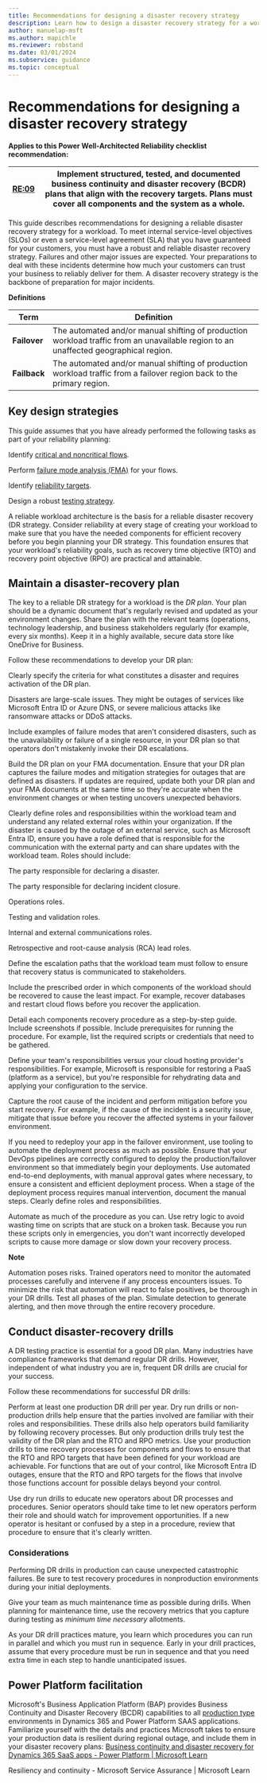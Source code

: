 ```yaml
---
title: Recommendations for designing a disaster recovery strategy
description: Learn how to design a disaster recovery strategy for a workload. 
author: manuelap-msft
ms.author: mapichle
ms.reviewer: robstand
ms.date: 03/01/2024
ms.subservice: guidance
ms.topic: conceptual
---
```


# Recommendations for designing a disaster recovery strategy

**Applies to this Power Well-Architected Reliability checklist recommendation:**

|[RE:09](checklist.md)|Implement structured, tested, and documented business continuity and disaster recovery (BCDR) plans that align with the recovery targets. Plans must cover all components and the system as a whole.   |
|---|---|

This guide describes recommendations for designing a reliable disaster recovery strategy for a workload. To meet internal service-level objectives (SLOs) or even a service-level agreement (SLA) that you have guaranteed for your customers, you must have a robust and reliable disaster recovery strategy. Failures and other major issues are expected. Your preparations to deal with these incidents determine how much your customers can trust your business to reliably deliver for them. A disaster recovery strategy is the backbone of preparation for major incidents.

**Definitions**

| **Term** | **Definition** |
|---|---|
| **Failover** | The automated and/or manual shifting of production workload traffic from an unavailable region to an unaffected geographical region. |
| **Failback** | The automated and/or manual shifting of production workload traffic from a failover region back to the primary region. |

## Key design strategies

This guide assumes that you have already performed the following tasks as part of your reliability planning:

Identify [critical and noncritical flows](/azure/well-architected/reliability/identify-flows).

Perform [failure mode analysis (FMA)](/azure/well-architected/reliability/failure-mode-analysis) for your flows.

Identify [reliability targets](/azure/well-architected/reliability/metrics).

Design a robust [testing strategy](/azure/well-architected/reliability/testing-strategy).

A reliable workload architecture is the basis for a reliable disaster recovery (DR strategy. Consider reliability at every stage of creating your workload to make sure that you have the needed components for efficient recovery before you begin planning your DR strategy. This foundation ensures that your workload's reliability goals, such as recovery time objective (RTO) and recovery point objective (RPO) are practical and attainable.

## Maintain a disaster-recovery plan

The key to a reliable DR strategy for a workload is the _DR plan_. Your plan should be a dynamic document that's regularly revised and updated as your environment changes. Share the plan with the relevant teams (operations, technology leadership, and business stakeholders regularly (for example, every six months). Keep it in a highly available, secure data store like OneDrive for Business.

Follow these recommendations to develop your DR plan:

Clearly specify the criteria for what constitutes a disaster and requires activation of the DR plan.

Disasters are large-scale issues. They might be outages of services like Microsoft Entra ID or Azure DNS, or severe malicious attacks like ransomware attacks or DDoS attacks.

Include examples of failure modes that aren't considered disasters, such as the unavailability or failure of a single resource, in your DR plan so that operators don't mistakenly invoke their DR escalations.

Build the DR plan on your FMA documentation. Ensure that your DR plan captures the failure modes and mitigation strategies for outages that are defined as disasters. If updates are required, update both your DR plan and your FMA documents at the same time so they're accurate when the environment changes or when testing uncovers unexpected behaviors.

Clearly define roles and responsibilities within the workload team and understand any related external roles within your organization. If the disaster is caused by the outage of an external service, such as Microsoft Entra ID, ensure you have a role defined that is responsible for the communication with the external party and can share updates with the workload team. Roles should include:

The party responsible for declaring a disaster.

The party responsible for declaring incident closure.

Operations roles.

Testing and validation roles.

Internal and external communications roles.

Retrospective and root-cause analysis (RCA) lead roles.

Define the escalation paths that the workload team must follow to ensure that recovery status is communicated to stakeholders.

Include the prescribed order in which components of the workload should be recovered to cause the least impact. For example, recover databases and restart cloud flows before you recover the application.

Detail each components recovery procedure as a step-by-step guide. Include screenshots if possible. Include prerequisites for running the procedure. For example, list the required scripts or credentials that need to be gathered.

Define your team's responsibilities versus your cloud hosting provider's responsibilities. For example, Microsoft is responsible for restoring a PaaS (platform as a service), but you're responsible for rehydrating data and applying your configuration to the service.

Capture the root cause of the incident and perform mitigation before you start recovery. For example, if the cause of the incident is a security issue, mitigate that issue before you recover the affected systems in your failover environment.

If you need to redeploy your app in the failover environment, use tooling to automate the deployment process as much as possible. Ensure that your DevOps pipelines are correctly configured to deploy the production/failover environment so that immediately begin your deployments. Use automated end-to-end deployments, with manual approval gates where necessary, to ensure a consistent and efficient deployment process. When a stage of the deployment process requires manual intervention, document the manual steps. Clearly define roles and responsibilities.

Automate as much of the procedure as you can. Use retry logic to avoid wasting time on scripts that are stuck on a broken task. Because you run these scripts only in emergencies, you don't want incorrectly developed scripts to cause more damage or slow down your recovery process.

**Note**

Automation poses risks. Trained operators need to monitor the automated processes carefully and intervene if any process encounters issues. To minimize the risk that automation will react to false positives, be thorough in your DR drills. Test all phases of the plan. Simulate detection to generate alerting, and then move through the entire recovery procedure.

## Conduct disaster-recovery drills

A DR testing practice is essential for a good DR plan. Many industries have compliance frameworks that demand regular DR drills. However, independent of what industry you are in, frequent DR drills are crucial for your success.

Follow these recommendations for successful DR drills:

Perform at least one production DR drill per year. Dry run drills or non-production drills help ensure that the parties involved are familiar with their roles and responsibilities. These drills also help operators build familiarity by following recovery processes. But only production drills truly test the validity of the DR plan and the RTO and RPO metrics. Use your production drills to time recovery processes for components and flows to ensure that the RTO and RPO targets that have been defined for your workload are achievable. For functions that are out of your control, like Microsoft Entra ID outages, ensure that the RTO and RPO targets for the flows that involve those functions account for possible delays beyond your control.

Use dry run drills to educate new operators about DR processes and procedures. Senior operators should take time to let new operators perform their role and should watch for improvement opportunities. If a new operator is hesitant or confused by a step in a procedure, review that procedure to ensure that it's clearly written.

### Considerations

Performing DR drills in production can cause unexpected catastrophic failures. Be sure to test recovery procedures in nonproduction environments during your initial deployments.

Give your team as much maintenance time as possible during drills. When planning for maintenance time, use the recovery metrics that you capture during testing as _minimum time necessary_ allotments.

As your DR drill practices mature, you learn which procedures you can run in parallel and which you must run in sequence. Early in your drill practices, assume that every procedure must be run in sequence and that you need extra time in each step to handle unanticipated issues.

## Power Platform facilitation

Microsoft's Business Application Platform (BAP) provides Business Continuity and Disaster Recovery (BCDR) capabilities to all [production type](/power-platform/admin/environments-overview) environments in Dynamics 365 and Power Platform SAAS applications. Familiarize yourself with the  details and practices Microsoft takes to ensure your production data is resilient during regional outage, and include them in your disaster recovery plans: [Business continuity and disaster recovery for Dynamics 365 SaaS apps - Power Platform | Microsoft Learn](/power-platform/admin/business-continuity-disaster-recovery)

Resiliency and continuity - Microsoft Service Assurance | Microsoft Learn

